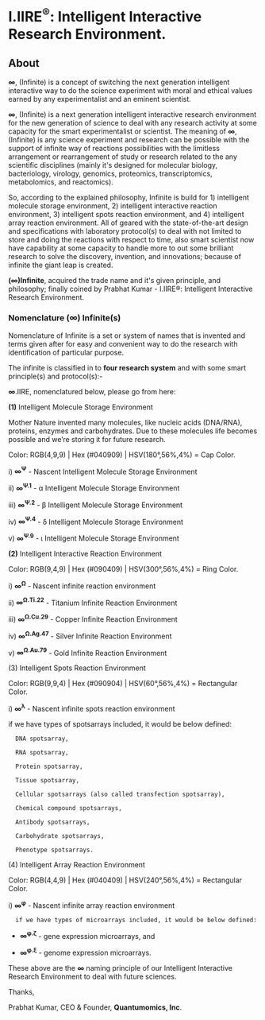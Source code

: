 # I.IIRE<sup>®</sup>: Intelligent Interactive Research Environment.


## About
<b>∞</b>, (Infinite) is a concept of switching the next generation intelligent interactive way to do the science experiment with moral and ethical values earned by any experimentalist and an eminent scientist.

<b>∞</b>, (Infinite) is a next generation intelligent interactive research environment for the new generation of science to deal with any research activity at some capacity for the smart experimentalist or scientist. The meaning of <b>∞</b>, (Infinite) is any science experiment and research can be possible with the support of infinite way of reactions possibilities with the limitless arrangement or rearrangement of study or research related to the any scientific disciplines (mainly it's designed for molecular biology, bacteriology, virology, genomics, proteomics, transcriptomics, metabolomics, and reactomics).

So, according to the explained philosophy, Infinite is build for 1) intelligent molecule storage environment, 2) intelligent interactive reaction environment, 3) intelligent spots reaction environment, and 4) intelligent array reaction environment. All of geared with the state-of-the-art design and specifications with laboratory protocol(s) to deal with not limited to store and doing the reactions with respect to time, also smart scientist now have capability at some capacity to handle more to out some brilliant research to solve the discovery, invention, and innovations; because of infinite the giant leap is created.

<b>(∞)Infinite</b>, acquired the trade name and it's given principle, and philosophy; finally coined by Prabhat Kumar - I.IIRE®: Intelligent Interactive Research Environment.

### Nomenclature (∞) Infinite(s)
Nomenclature of Infinite is a set or system of names that is invented and terms given after for easy and convenient way to do the research with identification of particular purpose.

The infinite is classified in to <b>four research system</b> and with some smart principle(s) and protocol(s):-

<b>∞</b>.IIRE, nomenclatured below, please go from here:

<b>(1)</b> Intelligent Molecule Storage Environment

Mother Nature invented many molecules, like nucleic acids (DNA/RNA), proteins, enzymes and carbohydrates. Due to these molecules life becomes possible and we’re storing it for future research.

Color: RGB(4,9,9) | Hex (#040909) | HSV(180°,56%,4%) = Cap Color.

i) <b>∞<sup>Ψ</sup></b> - Nascent Intelligent Molecule Storage Environment

ii) <b>∞<sup>Ψ.1</sup></b> - α Intelligent Molecule Storage Environment

iii) <b>∞<sup>Ψ.2</sup></b> - β Intelligent Molecule Storage Environment

iv) <b>∞<sup>Ψ.4</sup></b> - δ Intelligent Molecule Storage Environment

v) <b>∞<sup>Ψ.9</sup></b> - ι Intelligent Molecule Storage Environment

<b>(2)</b> Intelligent Interactive Reaction Environment

Color: RGB(9,4,9) | Hex (#090409) | HSV(300°,56%,4%) = Ring Color.

i) <b>∞<sup>Ω</sup></b> - Nascent infinite reaction environment

ii) <b>∞<sup>Ω.Ti.22</sup></b> - Titanium Infinite Reaction Environment

iii) <b>∞<sup>Ω.Cu.29</sup></b> - Copper Infinite Reaction Environment

iv) <b>∞<sup>Ω.Ag.47</sup></b> - Silver Infinite Reaction Environment

v) <b>∞<sup>Ω.Au.79</sup></b> - Gold Infinite Reaction Environment

(3) Intelligent Spots Reaction Environment

Color: RGB(9,9,4) | Hex (#090904) | HSV(60°,56%,4%) = Rectangular Color.

i) <b>∞<sup>λ</sup></b> - Nascent infinite spots reaction environment

   if we have types of spotsarrays included, it would be below defined:
   
      DNA spotsarray,
      
      RNA spotsarray,
      
      Protein spotsarray,
      
      Tissue spotsarray,
      
      Cellular spotsarrays (also called transfection spotsarray),
      
      Chemical compound spotsarrays,
      
      Antibody spotsarrays,
      
      Carbohydrate spotsarrays,
      
      Phenotype spotsarrays.

(4) Intelligent Array Reaction Environment

Color: RGB(4,4,9) | Hex (#040409) | HSV(240°,56%,4%) = Rectangular Color.

i) <b>∞<sup>φ</sup></b> - Nascent infinite array reaction environment

      if we have types of microarrays included, it would be below defined:
      
- <b>∞<sup>φ.ζ</sup></b> - gene expression microarrays, and
      
- <b>∞<sup>φ.ξ</sup></b> - genome expression microarrays.

These above are the <b>∞</b> naming principle of our Intelligent Interactive Research Environment to deal with future sciences.

Thanks,

Prabhat Kumar, CEO & Founder, <b>Quantumomics, Inc</b>.
